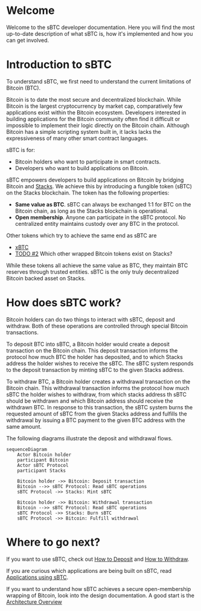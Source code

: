 # Welcome

Welcome to the sBTC developer documentation.
Here you will find the most up-to-date description of what sBTC is, how it's implemented and how you can get involved.

# Introduction to sBTC

To understand sBTC, we first need to understand the current limitations of Bitcoin (BTC).

Bitcoin is to date the most secure and decentralized blockchain.
While Bitcoin is the largest cryptocurrency by market cap, comparatively few applications exist within the Bitcoin ecosystem.
Developers interested in building applications for the Bitcoin community often find it difficult or impossible to implement their logic directly on the Bitcoin chain.
Although Bitcoin has a simple scripting system built in, it lacks lacks the expressiveness of many other smart contract languages.

sBTC is for:
- Bitcoin holders who want to participate in smart contracts.
- Developers who want to build applications on Bitcoin.

sBTC empowers developers to build applications on Bitcoin by bridging Bitcoin and [Stacks](https://www.stacks.co/).
We achieve this by introducing a fungible token (sBTC) on the Stacks blockchain.
The token has the following properties:

- **Same value as BTC**. sBTC can always be exchanged 1:1 for BTC on the Bitcoin chain, as long as the Stacks blockchain is operational.
- **Open membership**. Anyone can participate in the sBTC protocol. No centralized entity maintains custody over any BTC in the protocol.

Other tokens which try to achieve the same end as sBTC are

- [xBTC](https://www.stacks.co/blog/tokensoft-wrapped-fundamental-bitcoin-defi-building-blocks-xbtc)
- [TODO #2](https://github.com/stacks-network/sbtc-docs/issues/2) Which other wrapped Bitcoin tokens exist on Stacks?

While these tokens all achieve the same value as BTC, they maintain BTC reserves through trusted entities.
sBTC is the only truly decentralized Bitcoin backed asset on Stacks.

# How does sBTC work?

Bitcoin holders can do two things to interact with sBTC, deposit and withdraw.
Both of these operations are controlled through special Bitcoin transactions.

To deposit BTC into sBTC, a Bitcoin holder would create a deposit transaction on the Bitcoin chain.
This deposit transaction informs the protocol how much BTC the holder has deposited, and to which Stacks address the holder wishes to receive the sBTC.
The sBTC system responds to the deposit transaction by minting sBTC to the given Stacks address.

To withdraw BTC, a Bitcoin holder creates a withdrawal transaction on the Bitcoin chain.
This withdrawal transaction informs the protocol how much sBTC the holder wishes to withdraw, from which stacks address th sBTC should be withdrawn and which Bitcoin address should receive the withdrawn BTC.
In response to this transaction, the sBTC system burns the requested amount of sBTC from the given Stacks address and fulfills the withdrawal by issuing a BTC payment to the given BTC address with the same amount.

The following diagrams illustrate the deposit and withdrawal flows.

```mermaid
sequenceDiagram
    Actor Bitcoin holder
    participant Bitcoin
    Actor sBTC Protocol
    participant Stacks

    Bitcoin holder ->> Bitcoin: Deposit transaction
    Bitcoin -->> sBTC Protocol: Read sBTC operations
    sBTC Protocol ->> Stacks: Mint sBTC

    Bitcoin holder ->> Bitcoin: Withdrawal transaction
    Bitcoin -->> sBTC Protocol: Read sBTC operations
    sBTC Protocol ->> Stacks: Burn sBTC
    sBTC Protocol ->> Bitcoin: Fulfill withdrawal
```

# Where to go next?
If you want to use sBTC, check out [How to Deposit](./how-to-deposit.md) and [How to Withdraw](./how-to-withdraw).

If you are curious which applications are being built on sBTC, read [Applications using sBTC](./applications.md).

If you want to understand how sBTC achieves a secure open-membership wrapping of Bitcoin, look into the design documentation. A good start is the [Architecture Overview](./architecture.md)
